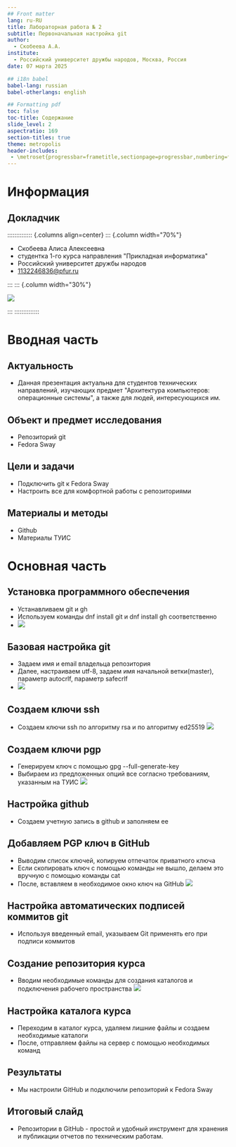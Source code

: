 ```yaml
---
## Front matter
lang: ru-RU
title: Лабораторная работа № 2
subtitle: Первоначальная настройка git
author:
  - Скобеева А.А.
institute:
  - Российский университет дружбы народов, Москва, Россия
date: 07 марта 2025

## i18n babel
babel-lang: russian
babel-otherlangs: english

## Formatting pdf
toc: false
toc-title: Содержание
slide_level: 2
aspectratio: 169
section-titles: true
theme: metropolis
header-includes:
 - \metroset{progressbar=frametitle,sectionpage=progressbar,numbering=fraction}
---
```


# Информация

## Докладчик

:::::::::::::: {.columns align=center}
::: {.column width="70%"}

  * Скобеева Алиса Алексеевна
  * студентка 1-го курса направления "Прикладная информатика"
  * Российский университет дружбы народов
  * [1132246836@pfur.ru](mailto:1132246836@pfur.ru)

:::
::: {.column width="30%"}

![](./image/skalisa.jpg)

:::
::::::::::::::

# Вводная часть

## Актуальность

- Данная презентация актуальна для студентов технических направлений, изучающих предмет "Архитектура компьютеров: операционные системы", а также для людей, интересующихся им.

## Объект и предмет исследования

- Репозиторий git
- Fedora Sway


## Цели и задачи

- Подключить git к Fedora Sway
- Настроить все для комфортной работы с репозиториями

## Материалы и методы

- Github
- Материалы ТУИС

# Основная часть

## Установка программного обеспечения

- Устанавливаем git и gh 
- Используем команды dnf install git и dnf install gh соответственно
- ![](./image/1.jpg)

## Базовая настройка git

- Задаем имя и email владельца репозитория
- Далее, настраиваем utf-8, задаем имя начальной ветки(master), параметр autocrlf, параметр safecrlf
- ![](./image/3.png)

## Создаем ключи ssh

- Создаем ключи ssh по алгоритму rsa и по алгоритму ed25519
![](./image/4.jpg)

## Создаем ключи pgp

- Генерируем ключ с помощью gpg --full-generate-key
- Выбираем из предложенных опций все согласно требованиям, указанным на ТУИС
![](./image/6.jpg)

## Настройка github

- Создаем учетную запись в github и заполняем ее

## Добавляем PGP ключ в GitHub

- Выводим список ключей, копируем отпечаток приватного ключа
- Если скопировать ключ с помощью команды не вышло, делаем это вручную с помощью команды cat
- После, вставляем в необходимое окно ключ на GitHub
![](./image/9.png)

## Настройка автоматических подписей коммитов git

- Используя введенный email, указываем Git применять его при подписи коммитов

## Создание репозитория курса

- Вводим необходимые команды для создания каталогов и подключения рабочего пространства
![](./image/12.png)

## Настройка каталога курса

- Переходим в каталог курса, удаляем лишние файлы и создаем необходимые каталоги
- После, отправляем файлы на сервер с помощью необходимых команд

## Результаты

- Мы настроили GitHub и подключили репозиторий к Fedora Sway

## Итоговый слайд

- Репозитории в GitHub - простой и удобный инструмент для хранения и публикации отчетов по техническим работам.


